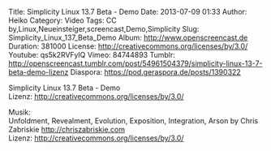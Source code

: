 Title: Simplicity Linux 13.7 Beta - Demo
Date: 2013-07-09 01:33
Author: Heiko
Category: Video
Tags: CC by,Linux,Neueinsteiger,screencast,Demo,Simplicity
Slug: Simplicity_Linux_137_Beta_Demo
Album: http://www.openscreencast.de
Duration: 381000
License: http://creativecommons.org/licenses/by/3.0/
Youtube: qs5k2RVFyIQ
Vimeo: 84744893
Tumblr: http://openscreencast.tumblr.com/post/54961504379/simplicity-linux-13-7-beta-demo-lizenz
Diaspora: https://pod.geraspora.de/posts/1390322

Simplicity Linux 13.7 Beta - Demo  
Lizenz: <http://creativecommons.org/licenses/by/3.0/>  
  
Musik:  
Unfoldment, Revealment, Evolution, Exposition, Integration, Arson by Chris
Zabriskie <http://chriszabriskie.com>  
Lizenz: <http://creativecommons.org/licenses/by/3.0/>

